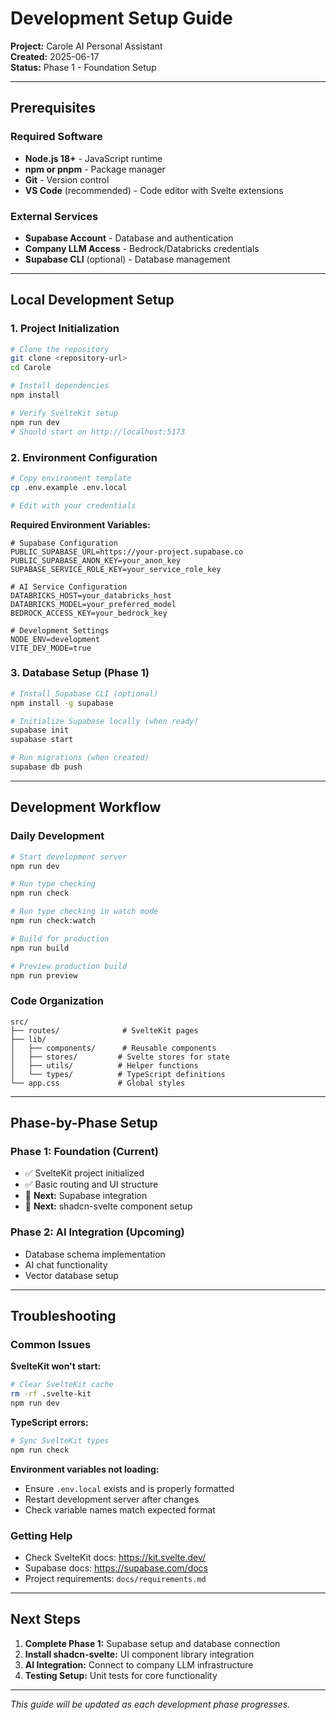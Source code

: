 # Development Setup Guide

**Project:** Carole AI Personal Assistant  
**Created:** 2025-06-17  
**Status:** Phase 1 - Foundation Setup

---

## Prerequisites

### Required Software

- **Node.js 18+** - JavaScript runtime
- **npm or pnpm** - Package manager
- **Git** - Version control
- **VS Code** (recommended) - Code editor with Svelte extensions

### External Services

- **Supabase Account** - Database and authentication
- **Company LLM Access** - Bedrock/Databricks credentials
- **Supabase CLI** (optional) - Database management

---

## Local Development Setup

### 1. Project Initialization

```bash
# Clone the repository
git clone <repository-url>
cd Carole

# Install dependencies
npm install

# Verify SvelteKit setup
npm run dev
# Should start on http://localhost:5173
```

### 2. Environment Configuration

```bash
# Copy environment template
cp .env.example .env.local

# Edit with your credentials
```

**Required Environment Variables:**

```env
# Supabase Configuration
PUBLIC_SUPABASE_URL=https://your-project.supabase.co
PUBLIC_SUPABASE_ANON_KEY=your_anon_key
SUPABASE_SERVICE_ROLE_KEY=your_service_role_key

# AI Service Configuration
DATABRICKS_HOST=your_databricks_host
DATABRICKS_MODEL=your_preferred_model
BEDROCK_ACCESS_KEY=your_bedrock_key

# Development Settings
NODE_ENV=development
VITE_DEV_MODE=true
```

### 3. Database Setup (Phase 1)

```bash
# Install Supabase CLI (optional)
npm install -g supabase

# Initialize Supabase locally (when ready)
supabase init
supabase start

# Run migrations (when created)
supabase db push
```

---

## Development Workflow

### Daily Development

```bash
# Start development server
npm run dev

# Run type checking
npm run check

# Run type checking in watch mode
npm run check:watch

# Build for production
npm run build

# Preview production build
npm run preview
```

### Code Organization

```
src/
├── routes/              # SvelteKit pages
├── lib/
│   ├── components/      # Reusable components
│   ├── stores/         # Svelte stores for state
│   ├── utils/          # Helper functions
│   └── types/          # TypeScript definitions
└── app.css             # Global styles
```

---

## Phase-by-Phase Setup

### Phase 1: Foundation (Current)

- ✅ SvelteKit project initialized
- ✅ Basic routing and UI structure
- 🔄 **Next:** Supabase integration
- 🔄 **Next:** shadcn-svelte component setup

### Phase 2: AI Integration (Upcoming)

- Database schema implementation
- AI chat functionality
- Vector database setup

---

## Troubleshooting

### Common Issues

**SvelteKit won't start:**

```bash
# Clear SvelteKit cache
rm -rf .svelte-kit
npm run dev
```

**TypeScript errors:**

```bash
# Sync SvelteKit types
npm run check
```

**Environment variables not loading:**

- Ensure `.env.local` exists and is properly formatted
- Restart development server after changes
- Check variable names match expected format

### Getting Help

- Check SvelteKit docs: https://kit.svelte.dev/
- Supabase docs: https://supabase.com/docs
- Project requirements: `docs/requirements.md`

---

## Next Steps

1. **Complete Phase 1:** Supabase setup and database connection
2. **Install shadcn-svelte:** UI component library integration
3. **AI Integration:** Connect to company LLM infrastructure
4. **Testing Setup:** Unit tests for core functionality

---

_This guide will be updated as each development phase progresses._
